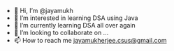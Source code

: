 - 👋 Hi, I’m @jayamukh
- 👀 I’m interested in learning DSA using Java
- 🌱 I’m currently learning DSA all over again
- 💞️ I’m looking to collaborate on ...
- 📫 How to reach me jayamukherjee.csus@gmail.com

<!---
jayamukh/jayamukh is a ✨ special ✨ repository because its `README.md` (this file) appears on your GitHub profile.
You can click the Preview link to take a look at your changes.
--->
